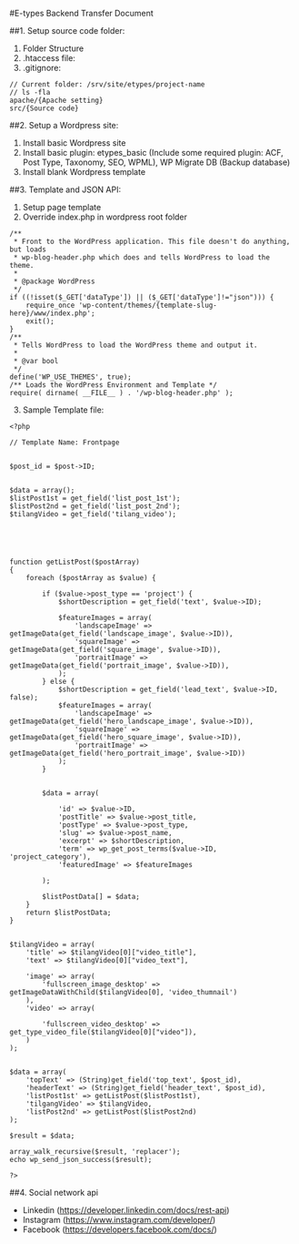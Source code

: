 #E-types Backend Transfer Document

##1. Setup source code folder:
1. Folder Structure
2. .htaccess file:
3. .gitignore: 
```
// Current folder: /srv/site/etypes/project-name
// ls -fla
apache/{Apache setting}
src/{Source code}
```

##2. Setup a Wordpress site:

1. Install basic Wordpress site
2. Install basic plugin: etypes_basic (Include some required plugin: ACF, Post Type, Taxonomy, SEO, WPML), WP Migrate DB (Backup database)
3. Install blank Wordpress template

##3. Template and JSON API:

1. Setup page template
2. Override index.php in wordpress root folder

```<?php
/**
 * Front to the WordPress application. This file doesn't do anything, but loads
 * wp-blog-header.php which does and tells WordPress to load the theme.
 *
 * @package WordPress
 */
if ((!isset($_GET['dataType']) || ($_GET['dataType']!="json"))) {
    require_once 'wp-content/themes/{template-slug-here}/www/index.php';
    exit();
}
/**
 * Tells WordPress to load the WordPress theme and output it.
 *
 * @var bool
 */
define('WP_USE_THEMES', true);
/** Loads the WordPress Environment and Template */
require( dirname( __FILE__ ) . '/wp-blog-header.php' );
```

3. Sample Template file:
```
<?php

// Template Name: Frontpage


$post_id = $post->ID;


$data = array();
$listPost1st = get_field('list_post_1st');
$listPost2nd = get_field('list_post_2nd');
$tilangVideo = get_field('tilang_video');





function getListPost($postArray)
{
    foreach ($postArray as $value) {

        if ($value->post_type == 'project') {
            $shortDescription = get_field('text', $value->ID);

            $featureImages = array(
                'landscapeImage' => getImageData(get_field('landscape_image', $value->ID)),
                'squareImage' => getImageData(get_field('square_image', $value->ID)),
                'portraitImage' => getImageData(get_field('portrait_image', $value->ID)),
            );
        } else {
            $shortDescription = get_field('lead_text', $value->ID, false);
            $featureImages = array(
                'landscapeImage' => getImageData(get_field('hero_landscape_image', $value->ID)),
                'squareImage' => getImageData(get_field('hero_square_image', $value->ID)),
                'portraitImage' => getImageData(get_field('hero_portrait_image', $value->ID))
            );
        }


        $data = array(

            'id' => $value->ID,
            'postTitle' => $value->post_title,
            'postType' => $value->post_type,
            'slug' => $value->post_name,
            'excerpt' => $shortDescription,
            'term' => wp_get_post_terms($value->ID, 'project_category'),
            'featuredImage' => $featureImages

        );

        $listPostData[] = $data;
    }
    return $listPostData;
}


$tilangVideo = array(
    'title' => $tilangVideo[0]["video_title"],
    'text' => $tilangVideo[0]["video_text"],

    'image' => array(
        'fullscreen_image_desktop' => getImageDataWithChild($tilangVideo[0], 'video_thumnail')
    ),
    'video' => array(

        'fullscreen_video_desktop' => get_type_video_file($tilangVideo[0]["video"]),
    )
);


$data = array(
    'topText' => (String)get_field('top_text', $post_id),
    'headerText' => (String)get_field('header_text', $post_id),
    'listPost1st' => getListPost($listPost1st),
    'tilgangVideo' => $tilangVideo,
    'listPost2nd' => getListPost($listPost2nd)
);

$result = $data;

array_walk_recursive($result, 'replacer');
echo wp_send_json_success($result);

?>
```

##4. Social network api
- Linkedin (https://developer.linkedin.com/docs/rest-api)
- Instagram (https://www.instagram.com/developer/)
- Facebook (https://developers.facebook.com/docs/)
